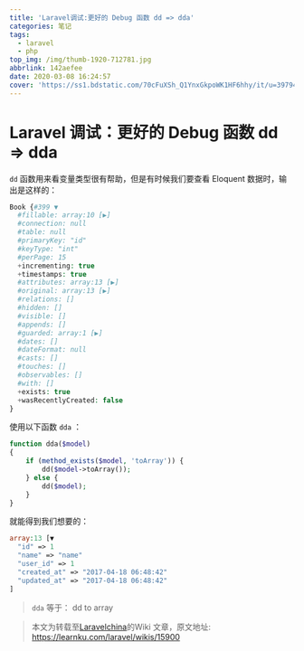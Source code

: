 ```yaml
---
title: 'Laravel调试:更好的 Debug 函数 dd => dda'
categories: 笔记
tags:
  - laravel
  - php
top_img: /img/thumb-1920-712781.jpg
abbrlink: 142aefee
date: 2020-03-08 16:24:57
cover: 'https://ss1.bdstatic.com/70cFuXSh_Q1YnxGkpoWK1HF6hhy/it/u=3979453105,1717514132&fm=26&gp=0.jpg'
---
```


# Laravel 调试：更好的 Debug 函数 dd => dda

`dd` 函数用来看变量类型很有帮助，但是有时候我们要查看 Eloquent 数据时，输出是这样的：

```php
Book {#399 ▼
  #fillable: array:10 [▶]
  #connection: null
  #table: null
  #primaryKey: "id"
  #keyType: "int"
  #perPage: 15
  +incrementing: true
  +timestamps: true
  #attributes: array:13 [▶]
  #original: array:13 [▶]
  #relations: []
  #hidden: []
  #visible: []
  #appends: []
  #guarded: array:1 [▶]
  #dates: []
  #dateFormat: null
  #casts: []
  #touches: []
  #observables: []
  #with: []
  +exists: true
  +wasRecentlyCreated: false
}
```

使用以下函数 `dda` ：

```php
function dda($model)
{
    if (method_exists($model, 'toArray')) {
        dd($model->toArray());
    } else {
        dd($model);
    }
}
```

就能得到我们想要的：

```php
array:13 [▼
  "id" => 1
  "name" => "name"
  "user_id" => 1
  "created_at" => "2017-04-18 06:48:42"
  "updated_at" => "2017-04-18 06:48:42"
]
```

> `dda` 等于： dd to array



> 本文为转载至[Laravelchina](https://learnku.com/laravel)的Wiki 文章，原文地址: https://learnku.com/laravel/wikis/15900